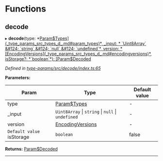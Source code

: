 

# Functions

<a id="decode"></a>

##  decode

▸ **decode**(type: *[Param$Types](_type_params_src_types_d_.md#param_types)*, _input: * `Uint8Array` &#124; `string` &#124; `null` &#124; `undefined`*, version: *[EncodingVersions](_type_params_src_types_d_.md#encodingversions)*, isStorage?: *`boolean`*): [Param$Decoded](_type_params_src_types_d_.md#param_decoded)

*Defined in [type-params/src/decode/index.ts:65](https://github.com/polkadot-js/api/blob/ef78f2a/packages/type-params/src/decode/index.ts#L65)*

**Parameters:**

| Param | Type | Default value |
| ------ | ------ | ------ |
| type | [Param$Types](_type_params_src_types_d_.md#param_types) | - |
| _input |  `Uint8Array` &#124; `string` &#124; `null` &#124; `undefined`| - |
| version | [EncodingVersions](_type_params_src_types_d_.md#encodingversions) | - |
| `Default value` isStorage | `boolean` | false |

**Returns:** [Param$Decoded](_type_params_src_types_d_.md#param_decoded)

___

